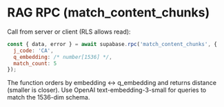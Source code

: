 # RAG RPC (match_content_chunks)

Call from server or client (RLS allows read):

```js
const { data, error } = await supabase.rpc('match_content_chunks', {
  j_code: 'CA',
  q_embedding: /* number[1536] */,
  match_count: 5
});
```

The function orders by embedding <-> q_embedding and returns distance (smaller is closer). Use OpenAI
text-embedding-3-small for queries to match the 1536-dim schema.
